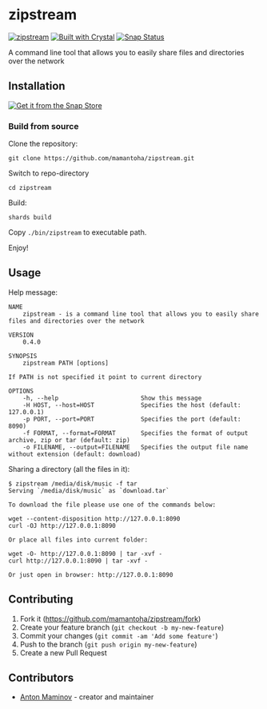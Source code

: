 # zipstream

[![zipstream](https://snapcraft.io/zipstream/badge.svg)](https://snapcraft.io/zipstream)
[![Built with Crystal](https://img.shields.io/badge/built%20with-crystal-000000.svg?style=?style=plastic&logo=appveyor)](https://crystal-lang.org/)
[![Snap Status](https://build.snapcraft.io/badge/mamantoha/zipstream.svg)](https://build.snapcraft.io/user/mamantoha/zipstream)

A command line tool that allows you to easily share files and directories over the network

## Installation

[![Get it from the Snap Store](https://snapcraft.io/static/images/badges/en/snap-store-black.svg)](https://snapcraft.io/zipstream)

### Build from source

Clone the repository:

`git clone https://github.com/mamantoha/zipstream.git`

Switch to repo-directory

`cd zipstream`

Build:

`shards build`

Copy `./bin/zipstream` to executable path.

Enjoy!

## Usage

Help message:

```console
NAME
    zipstream - is a command line tool that allows you to easily share files and directories over the network

VERSION
    0.4.0

SYNOPSIS
    zipstream PATH [options]

If PATH is not specified it point to current directory

OPTIONS
    -h, --help                       Show this message
    -H HOST, --host=HOST             Specifies the host (default: 127.0.0.1)
    -p PORT, --port=PORT             Specifies the port (default: 8090)
    -f FORMAT, --format=FORMAT       Specifies the format of output archive, zip or tar (default: zip)
    -o FILENAME, --output=FILENAME   Specifies the output file name without extension (default: download)
```

Sharing a directory (all the files in it):

```console
$ zipstream /media/disk/music -f tar
Serving `/media/disk/music` as `download.tar`

To download the file please use one of the commands below:

wget --content-disposition http://127.0.0.1:8090
curl -OJ http://127.0.0.1:8090

Or place all files into current folder:

wget -O- http://127.0.0.1:8090 | tar -xvf -
curl http://127.0.0.1:8090 | tar -xvf -

Or just open in browser: http://127.0.0.1:8090
```

## Contributing

1. Fork it (<https://github.com/mamantoha/zipstream/fork>)
2. Create your feature branch (`git checkout -b my-new-feature`)
3. Commit your changes (`git commit -am 'Add some feature'`)
4. Push to the branch (`git push origin my-new-feature`)
5. Create a new Pull Request

## Contributors

- [Anton Maminov](https://github.com/mamantoha) - creator and maintainer
